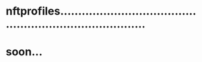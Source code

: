 # nftprofiles.............................................................................
# soon...
